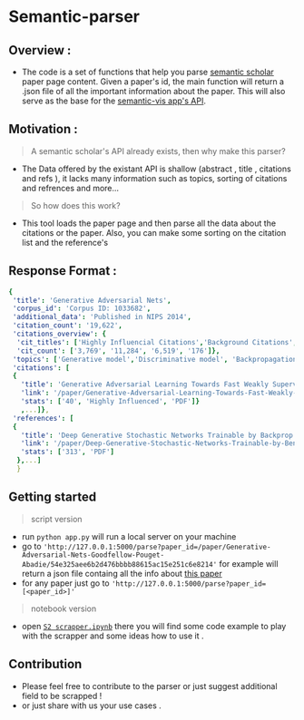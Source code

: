 # Semantic-parser

## Overview : 

- The code is a set of functions that help you parse [semantic scholar](https://www.semanticscholar.org/paper/DAG-GNN%3A-DAG-Structure-Learning-with-Graph-Neural-Yu-Chen/1d6b8803f6f6b188802275210eb5d7839644a8b5) paper page content. 
Given a paper's id, the main function will return a .json file of all the important information about the paper. This will also serve as the base for the [semantic-vis app's API](https://github.com/AnasAito/Shemantic-vis##).

## Motivation  :

>  A semantic scholar's API already exists, then why make this parser? 
- The Data offered by the existant API is shallow (abstract , title , citations and refs ), it lacks many information such as topics, sorting of citations and refrences and more...
> So how does this work? 
- This tool loads the paper page and then parse all the data about the citations or the paper. Also, you can make some sorting on the citation list and the reference's

## Response Format : 

```yaml
{
 'title': 'Generative Adversarial Nets',
 'corpus_id': 'Corpus ID: 1033682',
 'additional_data': 'Published in NIPS 2014',
 'citation_count': '19,622',
 'citations_overview': {
  'cit_titles': ['Highly Influencial Citations','Background Citations',' Methods Citations', ' Results Citations'],
  'cit_count': ['3,769', '11,284', '6,519', '176']},
 'topics': ['Generative model','Discriminative model', 'Backpropagation', 'Minimax',..],
 'citations': [
 {
   'title': 'Generative Adversarial Learning Towards Fast Weakly Supervised Detection',
   'link': '/paper/Generative-Adversarial-Learning-Towards-Fast-Weakly-Shen-Ji/862b9feff7c5f40736d83bbf10abe32c2702c490',
   'stats': ['40', 'Highly Influenced', 'PDF']}
   ,...]},
 'references': [
 {
   'title': 'Deep Generative Stochastic Networks Trainable by Backprop',
   'link': '/paper/Deep-Generative-Stochastic-Networks-Trainable-by-Bengio-Thibodeau-Laufer/5ffa8bf1bf3e39227be28de4ff6915d3b21eb52d',
   'stats': ['313', 'PDF']
  },...]
  }
```

## Getting started

> script version

- run `python app.py` will run a local server on your machine
- go to `'http://127.0.0.1:5000/parse?paper_id=/paper/Generative-Adversarial-Nets-Goodfellow-Pouget-Abadie/54e325aee6b2d476bbbb88615ac15e251c6e8214'` for example will return a json file containg all the info about [this paper](https://www.semanticscholar.org/paper/Generative-Adversarial-Networks-Goodfellow-Pouget-Abadie/5e9ed7e980634562a329e85ad225d23ea77f3d1f)
- for any paper just go to `'http://127.0.0.1:5000/parse?paper_id=[<paper_id>]'`

> notebook version

- open [`S2 scrapper.ipynb`](https://github.com/AnasAito/Semantic-parser/blob/main/S2%20scrapper.ipynb) there you will find some code example to play with the scrapper and some ideas how to use it .

## Contribution

- Please feel free to contribute to the parser or just suggest additional field to be scrapped !
- or just share with us your use cases .
